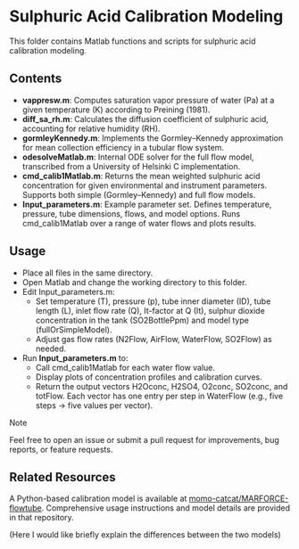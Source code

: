 # Sulphuric Acid Calibration Modeling

This folder contains Matlab functions and scripts for sulphuric acid calibration modeling. 

## Contents
- **vappresw.m**: Computes saturation vapor pressure of water (Pa) at a given temperature (K) according to Preining (1981).
- **diff_sa_rh.m**: Calculates the diffusion coefficient of sulphuric acid, accounting for relative humidity (RH).
- **gormleyKennedy.m**: Implements the Gormley–Kennedy approximation for mean collection efficiency in a tubular flow system.
- **odesolveMatlab.m**: Internal ODE solver for the full flow model, transcribed from a University of Helsinki C implementation.
- **cmd_calib1Matlab.m**: Returns the mean weighted sulphuric acid concentration for given environmental and instrument parameters. Supports both simple (Gormley–Kennedy) and full flow models.
- **Input_parameters.m**: Example parameter set. Defines temperature, pressure, tube dimensions, flows, and model options. Runs cmd_calib1Matlab over a range of water flows and plots results.

## Usage
- Place all files in the same directory.
- Open Matlab and change the working directory to this folder.
- Edit Input_parameters.m:
    - Set temperature (T), pressure (p), tube inner diameter (ID), tube length (L), inlet flow rate (Q), It-factor at Q (It), sulphur dioxide concentration in the tank (SO2BottlePpm) and model type (fullOrSimpleModel).
    - Adjust gas flow rates (N2Flow, AirFlow, WaterFlow, SO2Flow) as needed.
- Run **Input_parameters.m** to:
    - Call cmd_calib1Matlab for each water flow value.
    - Display plots of concentration profiles and calibration curves.
    - Return the output vectors H2Oconc, H2SO4, O2conc, SO2conc, and totFlow. Each vector has one entry per step in WaterFlow (e.g., five steps → five values per vector).

>[!NOTE]
>Feel free to open an issue or submit a pull request for improvements, bug reports, or feature requests.


## Related Resources
A Python-based calibration model is available at [momo-catcat/MARFORCE-flowtube](https://github.com/momo-catcat/MARFORCE-flowtube). Comprehensive usage instructions and model details are provided in that repository.

(Here I would like briefly explain the differences between the two models)
